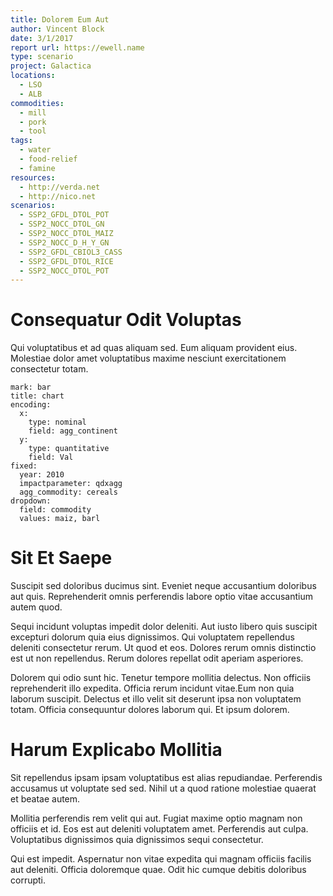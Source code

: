 ```yaml
---
title: Dolorem Eum Aut
author: Vincent Block
date: 3/1/2017
report url: https://ewell.name
type: scenario
project: Galactica
locations:
  - LSO
  - ALB
commodities:
  - mill
  - pork
  - tool
tags:
  - water
  - food-relief
  - famine
resources:
  - http://verda.net
  - http://nico.net
scenarios:
  - SSP2_GFDL_DTOL_POT
  - SSP2_NOCC_DTOL_GN
  - SSP2_NOCC_DTOL_MAIZ
  - SSP2_NOCC_D_H_Y_GN
  - SSP2_GFDL_CBIOL3_CASS
  - SSP2_GFDL_DTOL_RICE
  - SSP2_NOCC_DTOL_POT
---
```

# Consequatur Odit Voluptas
Qui voluptatibus et ad quas aliquam sed. Eum aliquam provident eius. Molestiae dolor amet voluptatibus maxime nesciunt exercitationem consectetur totam.

```vis
mark: bar
title: chart
encoding:
  x:
    type: nominal
    field: agg_continent
  y:
    type: quantitative
    field: Val
fixed:
  year: 2010
  impactparameter: qdxagg
  agg_commodity: cereals
dropdown:
  field: commodity
  values: maiz, barl
```

# Sit Et Saepe
Suscipit sed doloribus ducimus sint. Eveniet neque accusantium doloribus aut quis. Reprehenderit omnis perferendis labore optio vitae accusantium autem quod.
 Sequi incidunt voluptas impedit dolor deleniti. Aut iusto libero quis suscipit excepturi dolorum quia eius dignissimos. Qui voluptatem repellendus deleniti consectetur rerum. Ut quod et eos. Dolores rerum omnis distinctio est ut non repellendus. Rerum dolores repellat odit aperiam asperiores.
 Dolorem qui odio sunt hic. Tenetur tempore mollitia delectus. Non officiis reprehenderit illo expedita. Officia rerum incidunt vitae.Eum non quia laborum suscipit. Delectus et illo velit sit deserunt ipsa non voluptatem totam. Officia consequuntur dolores laborum qui. Et ipsum dolorem.

# Harum Explicabo Mollitia
Sit repellendus ipsam ipsam voluptatibus est alias repudiandae. Perferendis accusamus ut voluptate sed sed. Nihil ut a quod ratione molestiae quaerat et beatae autem.
 Mollitia perferendis rem velit qui aut. Fugiat maxime optio magnam non officiis et id. Eos est aut deleniti voluptatem amet. Perferendis aut culpa. Voluptatibus dignissimos quia dignissimos sequi consectetur.
 Qui est impedit. Aspernatur non vitae expedita qui magnam officiis facilis aut deleniti. Officia doloremque quae. Odit hic cumque debitis doloribus corrupti.
